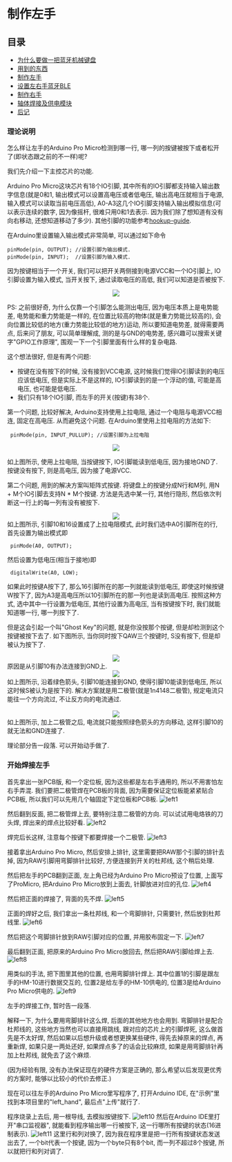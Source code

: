 # 制作左手

## 目录
* [为什么要做一把蓝牙机械键盘](./chapter1_cn.md)
* [用到的东西](./chapter2_cn.md)
* [制作左手](./chapter3_cn.md)
* [设置左右手蓝牙BLE](./chapter4_cn.md)
* [制作右手](./chapter5_cn.md)
* [轴体焊接及供电模块](./chapter6_cn.md)
* [后记](./chapter_tips_cn.md)

### 理论说明
怎么样让左手的Arduino Pro Micro检测到哪一行, 哪一列的按键被按下或者松开了(即状态跟之前的不一样)呢? 

我们先介绍一下主控芯片的功能.

Arduino Pro Micro这块芯片有18个IO引脚, 其中所有的IO引脚都支持输入输出数字信息(就是0和1, 输出模式可以设置高电压或者低电压, 输出高电压就相当于电源, 输入模式可以读取当前电压高低), A0-A3这几个IO引脚支持输入输出模拟信息(可以表示连续的数字, 因为像摇杆, 很难只用0和1去表示. 因为我们除了想知道有没有向右移动, 还想知道移动了多少). 其他引脚的功能参考[hookup-guide](https://learn.sparkfun.com/tutorials/pro-micro--fio-v3-hookup-guide). 

在Arduino里设置输入输出模式非常简单, 可以通过如下命令 

<pre><code>pinMode(pin, OUTPUT); //设置引脚为输出模式. 
pinMode(pin, INPUT);  //设置引脚为输入模式.
</code></pre>

因为按键相当于一个开关, 我们可以把开关两侧接到电源VCC和一个IO引脚上, IO引脚设置为输入模式, 当开关按下, 通过读取电压的高低, 我们可以知道是否被按下. 

<div align=center>

<img src="./pic/solution1.png"/>
</div>

PS: 之前很好奇, 为什么仅靠一个引脚怎么能测出电压, 因为电压本质上是电势能差, 电势能和重力势能是一样的, 在位置比较高的物体(就是重力势能比较高的), 会向位置比较低的地方(重力势能比较低的地方)运动, 所以要知道电势差, 就得需要两点, 后来问了朋友, 可以简单理解成, 测的是与GND的电势差, 感兴趣可以搜索关键字"GPIO工作原理", 围观一下一个引脚里面有什么样的复杂电路.

这个想法很好, 但是有两个问题:
* 按键在没有按下的时候, 没有接到VCC电源, 这时候我们觉得IO引脚读到的电压应该低电压, 但是实际上不是这样的, IO引脚读到的是一个浮动的值, 可能是高电压, 也可能是低电压.
* 我们只有18个IO引脚, 而左手的开关(按键)有38个. 

第一个问题, 比较好解决, Arduino支持使用上拉电阻, 通过一个电阻与电源VCC相连, 固定在高电压. 从而避免这个问题. 在Arduino里使用上拉电阻的方法如下:
<pre><code> pinMode(pin, INPUT_PULLUP); //设置引脚为上拉电阻 </code></pre>
<div align=center>

<img src="./pic/solution2.png"></img>
</div>

如上图所示, 使用上拉电阻, 当按键按下, IO引脚能读到低电压, 因为接地GND了. 按键没有按下, 则是高电压, 因为接了电源VCC. <br>

第二个问题, 用到的解决方案叫矩阵式按键. 将键盘上的按键分成N行和M列, 用N + M个IO引脚去支持N * M个按键. 方法是先选中某一行, 其他行隐形, 然后依次判断这一行上的每一列有没有被按下.

<div align=center>

<img src="./pic/solution3.png"/>
</div>
如上图所示, 引脚10和16设置成了上拉电阻模式, 此时我们选中A0引脚所在的行, 首先设置为输出模式即
<pre><code> pinMode(A0, OUTPUT);
</code></pre>
然后设置为低电压(相当于接地)即
<pre><code> digitalWrite(A0, LOW);
</code></pre>

如果此时按键A按下了, 那么16引脚所在的那一列就能读到低电压, 即使这时候按键W按下了, 因为A3是高电压所以10引脚所在的那一列也是读到高电压. 按照这种方式, 选中其中一行设置为低电压, 其他行设置为高电压, 当有按键按下时, 我们就能知道哪一行, 哪一列按下了.

但是这会引起一个叫"Ghost Key"的问题, 就是你没按那个按键, 但是却检测到这个按键被按下去了. 如下图所示, 当你同时按下QAW三个按键时, S没有按下, 但是却被认为按下了.<br>

<div align=center>

<img src="./pic/ghost_key_1.png"/>
</div>
原因是从引脚10有办法连接到GND上.<br>
<div align=center>

<img src="./pic/ghost_key_2.png"/>
</div>
如上图所示, 沿着绿色箭头, 引脚10能连接到GND, 使得引脚10能读到低电压, 所以这时候S被认为是按下的. 解决方案就是用二极管(就是1n4148二极管), 规定电流只能往一个方向流过, 不让反方向的电流通过. <br><br>

<div align=center>

<img src="./pic/ghost_key_3.png"/>
</div>
如上图所示, 加上二极管之后, 电流就只能按照绿色箭头的方向移动, 这样引脚10的就无法和GND连接了. 

理论部分告一段落. 可以开始动手做了.

### 开始焊接左手

首先拿出一张PCB版, 和一个定位板, 因为这些都是左右手通用的, 所以不用害怕左右手弄混. 我们要把二极管焊在PCB板的背面, 因为需要保证定位板能紧紧贴合PCB板, 所以我们可以先用几个轴固定下定位板和PCB板.
![left1](./pic/left1.jpg)

然后翻到反面, 把二极管焊上去, 要特别注意二极管的方向. 可以试试用电烙铁的刀头焊, 焊出来的焊点比较好看.
![left2](./pic/left2.jpg)

焊完后长这样, 注意每个按键下都要焊接一个二极管.
![left3](./pic/left3.jpg)

接着拿出Arduino Pro Micro, 然后安排上排针, 这里需要把RAW那个引脚的排针去掉, 因为RAW引脚用弯脚排针比较好, 方便连接到开关的杜邦线, 这个稍后处理. 

然后把左手的PCB翻到正面, 左上角已经为Arduino Pro Micro预设了位置, 上面写了ProMicro, 把Arduino Pro Micro放到上面去, 针脚放进对应的孔位.
![left4](./pic/left4.jpg)

然后把正面的焊接了, 背面的先不焊.
![left5](./pic/left5.jpg)

正面的焊好之后, 我们拿出一条杜邦线, 和一个弯脚排针, 只需要针, 然后放到杜邦线里.
![left6](./pic/left6.jpg)

然后把这个弯脚排针放到RAW引脚对应的位置, 并用胶布固定一下. 
![left7](./pic/left7.jpg)

最后翻到正面, 把原来的Arduino Pro Micro放回去, 然后把RAW引脚给焊上去.
![left8](./pic/left8.jpg)

用类似的手法, 把下图里其他的位置, 也用弯脚排针焊上. 其中位置1的引脚是跟左手的HM-10进行数据交互的, 位置2是给左手的HM-10供电的, 位置3是给Arduino Pro Micro供电的.
![left9](./pic/left9.jpg)


左手的焊接工作, 暂时告一段落. 


解释一下, 为什么要用弯脚排针这么焊, 后面的其他地方也会用到. 弯脚排针是配合杜邦线的, 这些地方当然也可以直接用跳线, 跟对应的芯片上的引脚焊死, 这么做首先是不太好焊, 然后如果以后想升级或者想更换某些硬件, 得先去掉原来的焊点, 再重新焊, 如果只是一两处还好, 如果焊点多了的话会比较麻烦, 如果是用弯脚排针再加上杜邦线, 就免去了这个麻烦. 

(因为经验有限, 没有办法保证现在的硬件方案是正确的, 那么希望以后发现更优秀的方案时, 能够以比较小的代价去修正.)


现在可以往左手的Arduino Pro Micro里写程序了, 打开Arduino IDE, 在"示例"里找到本项目里的"left_hand", 最后点"上传"就行了.

程序烧录上去后, 用一根导线, 去模拟按键按下.
![left10](./pic/left10.jpg)
然后在Arduino IDE里打开"串口监视器", 就能看到程序输出哪一行被按下, 这一行哪所有按键的状态(16进制表示).
![left11](./pic/left11.png)
这里行和列对换了, 因为我在程序里是把一行所有按键状态发送出去了, 一个bit代表一个按键, 因为一个byte只有8个bit, 而一列不超过8个按键, 所以就把行和列对调了.

